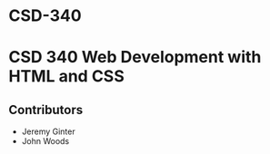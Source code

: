 # CSD-340
 <h1>CSD 340 Web Development with HTML and CSS</h1>
 <h2>Contributors</h2>
 <ul>
  <li>Jeremy Ginter</li>
  <li>John Woods</li>
 </ul>
